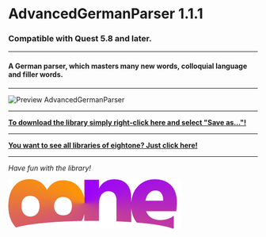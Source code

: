 # AdvancedGermanParser 1.1.1

### Compatible with Quest 5.8 and later.

---

#### A German parser, which masters many new words, colloquial language and filler words.

---

![Preview AdvancedGermanParser](https://raw.githubusercontent.com/8ne/quest_libraries/master/AdvancedGermanParser/readme/AdvancedGermanParser.gif)

---

**[To download the library simply right-click here and select "Save as..."!](https://github.com/8ne/quest_libraries/raw/master/AdvancedGermanParser/AdvancedGermanParser.aslx)**

---

**[You want to see all libraries of eightone? Just click here!](https://github.com/8ne/quest_libraries)**

---

_Have fun with the library!_

![EightOne](https://raw.githubusercontent.com/8ne/quest_libraries/master/8ne.png)
